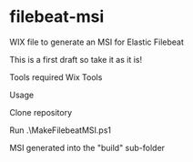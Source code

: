 # filebeat-msi
WIX file to generate an MSI for Elastic Filebeat

This is a first draft so take it as it is!

Tools required
Wix Tools


Usage

Clone repository

Run .\MakeFilebeatMSI.ps1 <http-path-filebeat-zip>

MSI generated into the "build" sub-folder
